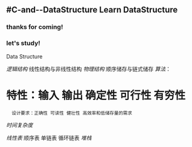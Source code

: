#C-and--DataStructure
Learn DataStructure
---
<h3>thanks for coming! </h3>
<h3>let's study!</h3>
Data Structure

*逻辑结构*
线性结构与非线性结构
*物理结构*
顺序储存与链式储存
*算法*：
        <h1>特性：输入 输出 确定性 可行性 有穷性</h1>

      设计要求：正确性 可读性 健壮性 高效率和低储存量的需求
 
*时间复杂度*

*线性表*
	顺序表
	单链表
	循环链表
*堆栈*

